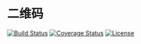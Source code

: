 # 二维码

[![Build Status](https://img.shields.io/travis/miaoxing/qrcode/master.svg?style=flat-square)](https://travis-ci.org/miaoxing/qrcode)
[![Coverage Status](https://img.shields.io/coveralls/miaoxing/qrcode.svg?style=flat-square)](https://coveralls.io/r/miaoxing/qrcode?branch=master)
[![License](http://img.shields.io/badge/license-MIT-brightgreen.svg?style=flat-square)](http://www.opensource.org/licenses/MIT)
